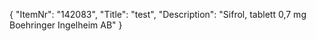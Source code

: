 {
  "ItemNr": "142083",
  "Title": "test",
  "Description": "Sifrol, tablett 0,7 mg Boehringer Ingelheim AB"
}